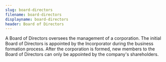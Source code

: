 ```yaml
---
slug: board-directors
filename: board-directors
displayname: board-directors
header: Board of Directors
---
```


A Board of Directors oversees the management of a corporation. The initial Board of Directors is appointed by the Incorporator during the business formation process. After the corporation is formed, new members to the Board of Directors can only be appointed by the company's shareholders.

